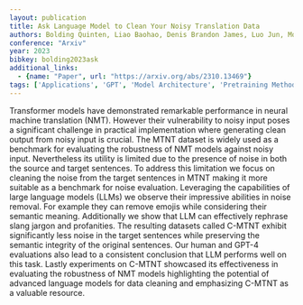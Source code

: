 ```yaml
---
layout: publication
title: Ask Language Model to Clean Your Noisy Translation Data
authors: Bolding Quinten, Liao Baohao, Denis Brandon James, Luo Jun, Monz Christof
conference: "Arxiv"
year: 2023
bibkey: bolding2023ask
additional_links:
  - {name: "Paper", url: "https://arxiv.org/abs/2310.13469"}
tags: ['Applications', 'GPT', 'Model Architecture', 'Pretraining Methods', 'RAG', 'Security', 'Transformer']
---
```

Transformer models have demonstrated remarkable performance in neural machine translation (NMT). However their vulnerability to noisy input poses a significant challenge in practical implementation where generating clean output from noisy input is crucial. The MTNT dataset is widely used as a benchmark for evaluating the robustness of NMT models against noisy input. Nevertheless its utility is limited due to the presence of noise in both the source and target sentences. To address this limitation we focus on cleaning the noise from the target sentences in MTNT making it more suitable as a benchmark for noise evaluation. Leveraging the capabilities of large language models (LLMs) we observe their impressive abilities in noise removal. For example they can remove emojis while considering their semantic meaning. Additionally we show that LLM can effectively rephrase slang jargon and profanities. The resulting datasets called C-MTNT exhibit significantly less noise in the target sentences while preserving the semantic integrity of the original sentences. Our human and GPT-4 evaluations also lead to a consistent conclusion that LLM performs well on this task. Lastly experiments on C-MTNT showcased its effectiveness in evaluating the robustness of NMT models highlighting the potential of advanced language models for data cleaning and emphasizing C-MTNT as a valuable resource.
